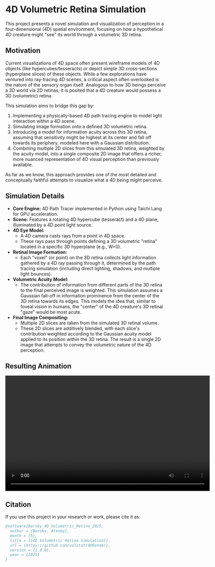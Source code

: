 # 4D Volumetric Retina Simulation

This project presents a novel simulation and visualization of perception in a four-dimensional (4D) spatial environment, focusing on how a hypothetical 4D creature might "see" its world through a volumetric 3D retina.

## Motivation

Current visualizations of 4D space often present wireframe models of 4D objects (like hypercubes/tesseracts) or depict simple 3D cross-sections (hyperplane slices) of these objects. While a few explorations have ventured into ray-tracing 4D scenes, a critical aspect often overlooked is the nature of the sensory organ itself. Analogous to how 3D beings perceive a 3D world via 2D retinas, it is posited that a 4D creature would possess a 3D (volumetric) retina.

This simulation aims to bridge this gap by:
1.  Implementing a physically-based 4D path tracing engine to model light interaction within a 4D scene.
2.  Simulating image formation onto a defined 3D volumetric retina.
3.  Introducing a model for information acuity across this 3D retina, assuming that sensitivity might be highest at its center and fall off towards its periphery, modeled here with a Gaussian distribution.
4.  Combining multiple 2D slices from this simulated 3D retina, weighted by the acuity model, into a single composite 2D image that offers a richer, more nuanced representation of 4D visual perception than previously available.

As far as we know, this approach provides one of the most detailed and conceptually faithful attempts to visualize what a 4D being might perceive.

## Simulation Details

*   **Core Engine:** 4D Path Tracer implemented in Python using Taichi Lang for GPU acceleration.
*   **Scene:** Features a rotating 4D hypercube (tesseract) and a 4D plane, illuminated by a 4D point light source.
*   **4D Eye Model:**
    *   A 4D camera casts rays from a point in 4D space.
    *   These rays pass through points defining a 3D volumetric "retina" located in a specific 3D hyperplane (e.g., W=0).
*   **Retinal Image Formation:**
    *   Each "voxel" (or point) on the 3D retina collects light information gathered by a 4D ray passing through it, determined by the path tracing simulation (including direct lighting, shadows, and multiple light bounces).
*   **Volumetric Acuity Model:**
    *   The contribution of information from different parts of the 3D retina to the final perceived image is weighted. This simulation assumes a Gaussian fall-off in information prominence from the center of the 3D retina towards its edges. This models the idea that, similar to foveal vision in humans, the "center" of the 4D creature's 3D retinal "gaze" would be most acute.
*   **Final Image Compositing:**
    *   Multiple 2D slices are taken from the simulated 3D retinal volume.
    *   These 2D slices are additively blended, with each slice's contribution weighted according to the Gaussian acuity model applied to its position within the 3D retina. The result is a single 2D image that attempts to convey the volumetric nature of the 4D perception.

## Resulting Animation
<video width="640" height="360" controls>
  <source src="result.mp4" type="video/mp4">
  Your browser does not support the video tag.
</video>

## Citation

If you use this project in your research or work, please cite it as:

```bibtex
@software{Borsky_4D_Volumetric_Retina_2025,
  author = {Borsky, Alexey},
  month = {5},
  title = {{4D Volumetric Retina Simulation}},
  url = {https://github.com/volotat/4DRender},
  version = {1.0.0},
  year = {2025}
}
```